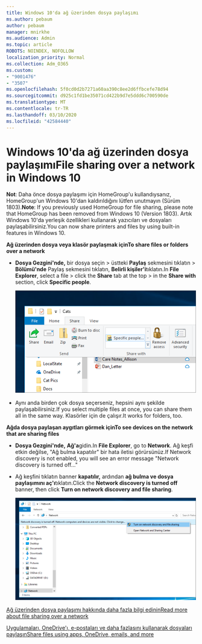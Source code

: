 ```yaml
---
title: Windows 10'da ağ üzerinden dosya paylaşımı
ms.author: pebaum
author: pebaum
manager: mnirkhe
ms.audience: Admin
ms.topic: article
ROBOTS: NOINDEX, NOFOLLOW
localization_priority: Normal
ms.collection: Adm_O365
ms.custom:
- "9001476"
- "3507"
ms.openlocfilehash: 5f0cd0d2b7271a60aa390c8ee2d6ffbcefe78d94
ms.sourcegitcommit: d925c1fd1be35071cd422b9d7e5ddd6c700590de
ms.translationtype: MT
ms.contentlocale: tr-TR
ms.lasthandoff: 03/10/2020
ms.locfileid: "42584440"
---
```

# <a name="file-sharing-over-a-network-in-windows-10"></a><span data-ttu-id="e9cf9-102">Windows 10'da ağ üzerinden dosya paylaşımı</span><span class="sxs-lookup"><span data-stu-id="e9cf9-102">File sharing over a network in Windows 10</span></span>

<span data-ttu-id="e9cf9-103">**Not**: Daha önce dosya paylaşımı için HomeGroup'u kullandıysanız, HomeGroup'un Windows 10'dan kaldırıldığını lütfen unutmayın (Sürüm 1803).</span><span class="sxs-lookup"><span data-stu-id="e9cf9-103">**Note**: If you previously used HomeGroup for file sharing, please note that HomeGroup has been removed from Windows 10 (Version 1803).</span></span> <span data-ttu-id="e9cf9-104">Artık Windows 10'da yerleşik özellikleri kullanarak yazıcıları ve dosyaları paylaşabilirsiniz.</span><span class="sxs-lookup"><span data-stu-id="e9cf9-104">You can now share printers and files by using built-in features in Windows 10.</span></span>

<span data-ttu-id="e9cf9-105">**Ağ üzerinden dosya veya klasör paylaşmak için**</span><span class="sxs-lookup"><span data-stu-id="e9cf9-105">**To share files or folders over a network**</span></span>

- <span data-ttu-id="e9cf9-106">**Dosya Gezgini'nde,** bir dosya seçin > üstteki **Paylaş** sekmesini tıklatın > **Bölümü'nde** Paylaş sekmesini tıklatın, **Belirli kişiler'i**tıklatın.</span><span class="sxs-lookup"><span data-stu-id="e9cf9-106">In **File Explorer**, select a file > click the **Share** tab at the top > in the **Share with** section, click **Specific people**.</span></span>

    ![Bir dosyayı belirli kişilerle paylaşın.](media/share-with-specific-people.png)
          
- <span data-ttu-id="e9cf9-108">Aynı anda birden çok dosya seçerseniz, hepsini aynı şekilde paylaşabilirsiniz.</span><span class="sxs-lookup"><span data-stu-id="e9cf9-108">If you select multiple files at once, you can share them all in the same way.</span></span> <span data-ttu-id="e9cf9-109">Klasörler için de çalışır.</span><span class="sxs-lookup"><span data-stu-id="e9cf9-109">It works for folders, too.</span></span>

<span data-ttu-id="e9cf9-110">**Ağda dosya paylaşan aygıtları görmek için**</span><span class="sxs-lookup"><span data-stu-id="e9cf9-110">**To see devices on the network that are sharing files**</span></span>

- <span data-ttu-id="e9cf9-111">**Dosya Gezgini'nde,** **Ağ'a**gidin.</span><span class="sxs-lookup"><span data-stu-id="e9cf9-111">In **File Explorer**, go to **Network**.</span></span> <span data-ttu-id="e9cf9-112">Ağ keşfi etkin değilse, "Ağ bulma kapatılır" bir hata iletisi görürsünüz.</span><span class="sxs-lookup"><span data-stu-id="e9cf9-112">If Network discovery is not enabled, you will see an error message "Network discovery is turned off..."</span></span>

- <span data-ttu-id="e9cf9-113">Ağ keşfini tıklatın banner **kapatılır,** ardından **ağ bulma ve dosya paylaşımını aç'ı**tıklatın.</span><span class="sxs-lookup"><span data-stu-id="e9cf9-113">Click the **Network discovery is turned off** banner, then click **Turn on network discovery and file sharing**.</span></span>

    ![Ağ bulma ve dosya paylaşımını açın.](media/turn-on-network-discovery.png)

[<span data-ttu-id="e9cf9-115">Ağ üzerinden dosya paylaşımı hakkında daha fazla bilgi edinin</span><span class="sxs-lookup"><span data-stu-id="e9cf9-115">Read more about file sharing over a network</span></span>](https://support.microsoft.com/help/4092694/windows-10-file-sharing-over-a-network)

[<span data-ttu-id="e9cf9-116">Uygulamaları, OneDrive'ı, e-postaları ve daha fazlasını kullanarak dosyaları paylaşın</span><span class="sxs-lookup"><span data-stu-id="e9cf9-116">Share files using apps, OneDrive, emails, and more</span></span>](https://support.microsoft.com/help/4027674/windows-10-share-files-in-file-explorer)
